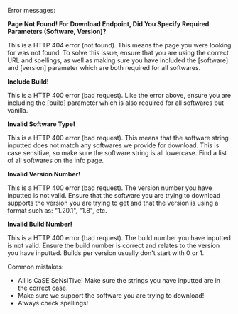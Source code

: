 Error messages:

**Page Not Found! For Download Endpoint, Did You Specify Required Parameters (Software, Version)?**

This is a HTTP 404 error (not found). This means the page you were looking for was not found.
To solve this issue, ensure that you are using the correct URL and spellings, as well as making sure you have included the [software] and [version] parameter which are both required for all softwares.

**Include Build!**

This is a HTTP 400 error (bad request). Like the error above, ensure you are including the [build] parameter which is also required for all softwares but vanilla.

**Invalid Software Type!**

This is a HTTP 400 error (bad request). This means that the software string inputted does not match any softwares we provide for download. This is case sensitive, so make sure the software string is all lowercase. Find a list of all softwares on the info page.

**Invalid Version Number!**

This is a HTTP 400 error (bad request). The version number you have inputted is not valid. Ensure that the software you are trying to download supports the version you are trying to get and that the version is using a format such as: "1.20.1", "1.8", etc.

**Invalid Build Number!**

This is a HTTP 400 error (bad request). The build number you have inputted is not valid. Ensure the build number is correct and relates to the version you have inputted. Builds per version usually don't start with 0 or 1.

Common mistakes:

- All is CaSE SeNsITIve! Make sure the strings you have inputted are in the correct case.
- Make sure we support the software you are trying to download!
- Always check spellings!